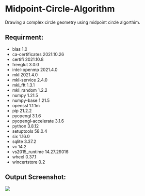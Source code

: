 # Midpoint-Circle-Algorithm
Drawing a complex circle geometry using midpoint circle algorthim.

Requirment:
-----------------
- blas                      1.0
- ca-certificates           2021.10.26
- certifi                   2021.10.8
- freeglut                  3.0.0
- intel-openmp              2021.4.0
- mkl                       2021.4.0
- mkl-service               2.4.0
- mkl_fft                   1.3.1
- mkl_random                1.2.2
- numpy                     1.21.5
- numpy-base                1.21.5
- openssl                   1.1.1m
- pip                       21.2.2
- pyopengl                  3.1.6
- pyopengl-accelerate       3.1.6
- python                    3.8.12
- setuptools                58.0.4
- six                       1.16.0
- sqlite                    3.37.2
- vc                        14.2
- vs2015_runtime            14.27.29016
- wheel                     0.37.1
- wincertstore              0.2

Output Screenshot:
-------------
![](Midpoint%20Circle%20Algorithm/image/Midpoint_Circle_Algorithm.png)
